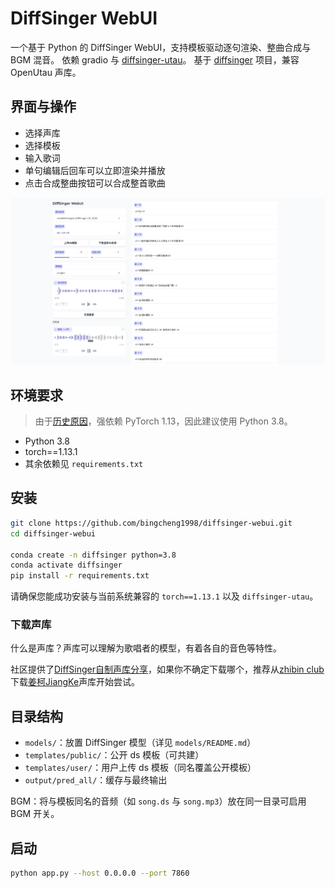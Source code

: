 # DiffSinger WebUI

一个基于 Python 的 DiffSinger WebUI，支持模板驱动逐句渲染、整曲合成与 BGM 混音。
依赖 gradio 与 [diffsinger-utau](https://github.com/bingcheng1998/diffsinger_utau)。
基于 [diffsinger](https://github.com/openvpi/DiffSinger) 项目，兼容 OpenUtau 声库。

## 界面与操作

- 选择声库
- 选择模板
- 输入歌词
- 单句编辑后回车可以立即渲染并播放
- 点击合成整曲按钮可以合成整首歌曲

![界面截图](./.src/webui.jpg)

## 环境要求

> 由于[历史原因](https://github.com/openvpi/DiffSinger/blob/main/docs/GettingStarted.md#deployment)，强依赖 PyTorch 1.13，因此建议使用 Python 3.8。

- Python 3.8
- torch==1.13.1
- 其余依赖见 `requirements.txt`

## 安装
```bash
git clone https://github.com/bingcheng1998/diffsinger-webui.git
cd diffsinger-webui

conda create -n diffsinger python=3.8
conda activate diffsinger
pip install -r requirements.txt
```

请确保您能成功安装与当前系统兼容的 `torch==1.13.1` 以及 `diffsinger-utau`。

### 下载声库

什么是声库？声库可以理解为歌唱者的模型，有着各自的音色等特性。

社区提供了[DiffSinger自制声库分享](https://docs.qq.com/sheet/DQXNDY0pPaEpOc3JN)，如果你不确定下载哪个，推荐从[zhibin club](https://www.zhibin.club/)下载[姜柯JiangKe](https://pan.quark.cn/s/254f030af8cb#/list/share/0929019064004907b7b95212c03066ed)声库开始尝试。

## 目录结构
- `models/`：放置 DiffSinger 模型（详见 `models/README.md`）
- `templates/public/`：公开 ds 模板（可共建）
- `templates/user/`：用户上传 ds 模板（同名覆盖公开模板）
- `output/pred_all/`：缓存与最终输出

BGM：将与模板同名的音频（如 `song.ds` 与 `song.mp3`）放在同一目录可启用 BGM 开关。

## 启动
```bash
python app.py --host 0.0.0.0 --port 7860
```